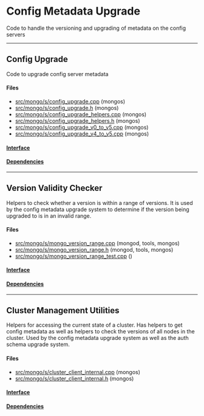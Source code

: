 # Config Metadata Upgrade
Code to handle the versioning and upgrading of metadata on the config servers


-------------

## Config Upgrade
Code to upgrade config server metadata

#### Files
- [src/mongo/s/config\_upgrade.cpp](https://github.com/mongodb/mongo/tree/r2.6.0/src/mongo/s/config_upgrade.cpp)   (mongos)
- [src/mongo/s/config\_upgrade.h](https://github.com/mongodb/mongo/tree/r2.6.0/src/mongo/s/config_upgrade.h)   (mongos)
- [src/mongo/s/config\_upgrade\_helpers.cpp](https://github.com/mongodb/mongo/tree/r2.6.0/src/mongo/s/config_upgrade_helpers.cpp)   (mongos)
- [src/mongo/s/config\_upgrade\_helpers.h](https://github.com/mongodb/mongo/tree/r2.6.0/src/mongo/s/config_upgrade_helpers.h)   (mongos)
- [src/mongo/s/config\_upgrade\_v0\_to\_v5.cpp](https://github.com/mongodb/mongo/tree/r2.6.0/src/mongo/s/config_upgrade_v0_to_v5.cpp)   (mongos)
- [src/mongo/s/config\_upgrade\_v4\_to\_v5.cpp](https://github.com/mongodb/mongo/tree/r2.6.0/src/mongo/s/config_upgrade_v4_to_v5.cpp)   (mongos)

#### [Interface](interface/0)

#### [Dependencies](dependencies/0)

-------------

## Version Validity Checker
Helpers to check whether a version is within a range of versions. It is used by the config metadata upgrade system to determine if the version being upgraded to is in an invalid range.

#### Files
- [src/mongo/s/mongo\_version\_range.cpp](https://github.com/mongodb/mongo/tree/r2.6.0/src/mongo/s/mongo_version_range.cpp)   (mongod, tools, mongos)
- [src/mongo/s/mongo\_version\_range.h](https://github.com/mongodb/mongo/tree/r2.6.0/src/mongo/s/mongo_version_range.h)   (mongod, tools, mongos)
- [src/mongo/s/mongo\_version\_range\_test.cpp](https://github.com/mongodb/mongo/tree/r2.6.0/src/mongo/s/mongo_version_range_test.cpp)   ()

#### [Interface](interface/1)

#### [Dependencies](dependencies/1)

-------------

## Cluster Management Utilities
Helpers for accessing the current state of a cluster.  Has helpers to get config metadata as well as helpers to check the versions of all nodes in the cluster.  Used by the config metadata upgrade system as well as the auth schema upgrade system.

#### Files
- [src/mongo/s/cluster\_client\_internal.cpp](https://github.com/mongodb/mongo/tree/r2.6.0/src/mongo/s/cluster_client_internal.cpp)   (mongos)
- [src/mongo/s/cluster\_client\_internal.h](https://github.com/mongodb/mongo/tree/r2.6.0/src/mongo/s/cluster_client_internal.h)   (mongos)

#### [Interface](interface/2)

#### [Dependencies](dependencies/2)
